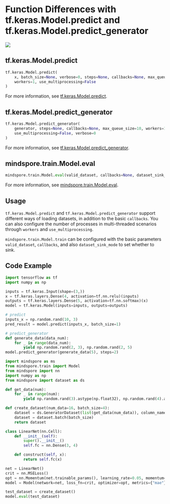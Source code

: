 # Function Differences with tf.keras.Model.predict and tf.keras.Model.predict_generator

<a href="https://gitee.com/mindspore/docs/blob/r1.11/docs/mindspore/source_en/note/api_mapping/tensorflow_diff/ModelEval.md" target="_blank"><img src="https://mindspore-website.obs.cn-north-4.myhuaweicloud.com/website-images/r1.11/resource/_static/logo_source_en.png"></a>

## tf.keras.Model.predict

```python
tf.keras.Model.predict(
    x, batch_size=None, verbose=0, steps=None, callbacks=None, max_queue_size=10,
    workers=1, use_multiprocessing=False
)
```

For more information, see [tf.keras.Model.predict](https://tensorflow.google.cn/versions/r1.15/api_docs/python/tf/keras/Model#predict).

## tf.keras.Model.predict_generator

```python
tf.keras.Model.predict_generator(
    generator, steps=None, callbacks=None, max_queue_size=10, workers=1,
    use_multiprocessing=False, verbose=0
)
```

For more information, see [tf.keras.Model.predict_generator](https://tensorflow.google.cn/versions/r1.15/api_docs/python/tf/keras/Model#predict_generator).

## mindspore.train.Model.eval

```python
mindspore.train.Model.eval(valid_dataset, callbacks=None, dataset_sink_mode=True)
```

For more information, see [mindspore.train.Model.eval](https://www.mindspore.cn/docs/en/r1.11/api_python/train/mindspore.train.Model.html#mindspore.train.Model.eval).

## Usage

`tf.keras.Model.predict` and `tf.keras.Model.predict_generator` support different ways of loading datasets, in addition to the basic `callbacks`. You can also configure the number of processes in multi-threaded scenarios through `workers` and `use_multiprocessing`.

`mindspore.train.Model.train` can be configured with the basic parameters `valid_dataset`, `callbacks`, and also `dataset_sink_mode` to set whether to sink.

## Code Example

```python
import tensorflow as tf
import numpy as np

inputs = tf.keras.Input(shape=(3,))
x = tf.keras.layers.Dense(4, activation=tf.nn.relu)(inputs)
outputs = tf.keras.layers.Dense(5, activation=tf.nn.softmax)(x)
model = tf.keras.Model(inputs=inputs, outputs=outputs)

# predict
inputs_x = np.random.rand(10, 3)
pred_result = model.predict(inputs_x, batch_size=1)

# predict_generator
def generate_data(data_num):
    for _ in range(data_num):
        yield np.random.rand(2, 3), np.random.rand(2, 5)
model.predict_generator(generate_data(5), steps=2)
```

```python
import mindspore as ms
from mindspore.train import Model
from mindspore import nn
import numpy as np
from mindspore import dataset as ds

def get_data(num):
    for _ in range(num):
        yield np.random.rand(3).astype(np.float32), np.random.rand(4).astype(np.float32)

def create_dataset(num_data=16, batch_size=4):
    dataset = ds.GeneratorDataset(list(get_data(num_data)), column_names=['data', 'label'])
    dataset = dataset.batch(batch_size)
    return dataset

class LinearNet(nn.Cell):
    def __init__(self):
        super().__init__()
        self.fc = nn.Dense(3, 4)

    def construct(self, x):
        return self.fc(x)

net = LinearNet()
crit = nn.MSELoss()
opt = nn.Momentum(net.trainable_params(), learning_rate=0.05, momentum=0.9)
model = Model(network=net, loss_fn=crit, optimizer=opt, metrics={"mae"})

test_dataset = create_dataset()
model.eval(test_dataset)
```
